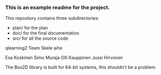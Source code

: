 ### This is an example readme for the project.

This repository contains three subdirectories:

* plan/ for the plan
* doc/  for the final documentation
* src/  for all the source code

qlearning2
Team Skele aihe

Esa Koskinen
Simo Muraja
Olli Kauppinen
Jussi Hirvonen

The Box2D library is built for 64-bit systems, this shouldn't be a problem.
